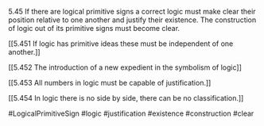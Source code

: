 5.45 If there are logical primitive signs a correct logic must make clear their position relative to one another and justify their existence. The construction of logic out of its primitive signs must become clear.

[[5.451 If logic has primitive ideas these must be independent of one another.]]

[[5.452 The introduction of a new expedient in the symbolism of logic]]

[[5.453 All numbers in logic must be capable of justification.]]

[[5.454 In logic there is no side by side, there can be no classification.]]

#LogicalPrimitiveSign #logic #justification #existence #construction #clear 